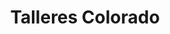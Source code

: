 ---
title: "Talleres Colorado"
url: /pozo-alcon/talleres-colorado/
shop: reparación de automóviles
---
